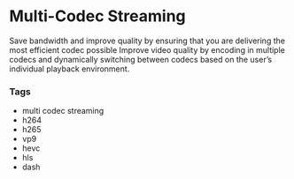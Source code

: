 # Multi-Codec Streaming

Save bandwidth and improve quality by ensuring that you are delivering the most efficient codec possible
Improve video quality by encoding in multiple codecs and dynamically switching between codecs based on the user’s individual playback environment.

### Tags

  - multi codec streaming
  - h264
  - h265
  - vp9
  - hevc
  - hls
  - dash